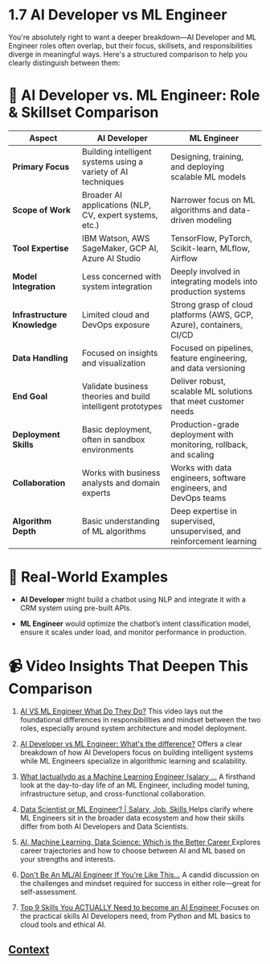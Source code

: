 # 1.7 AI Developer vs ML Engineer 
 
 You're absolutely right to want a deeper breakdown—AI Developer and ML Engineer roles often overlap, but their focus, skillsets, and responsibilities diverge in meaningful ways. Here's a structured comparison to help you clearly distinguish between them:

# 🧠 AI Developer vs. ML Engineer: Role & Skillset Comparison

| **Aspect**              | **AI Developer**                                                    | **ML Engineer**                                                    |
|-------------------------|---------------------------------------------------------------------|-------------------------------------------------------------------|
| **Primary Focus**        | Building intelligent systems using a variety of AI techniques       | Designing, training, and deploying scalable ML models             |
| **Scope of Work**        | Broader AI applications (NLP, CV, expert systems, etc.)            | Narrower focus on ML algorithms and data-driven modeling          |
| **Tool Expertise**       | IBM Watson, AWS SageMaker, GCP AI, Azure AI Studio                 | TensorFlow, PyTorch, Scikit-learn, MLflow, Airflow                |
| **Model Integration**    | Less concerned with system integration                              | Deeply involved in integrating models into production systems     |
| **Infrastructure Knowledge** | Limited cloud and DevOps exposure                              | Strong grasp of cloud platforms (AWS, GCP, Azure), containers, CI/CD |
| **Data Handling**        | Focused on insights and visualization                               | Focused on pipelines, feature engineering, and data versioning    |
| **End Goal**             | Validate business theories and build intelligent prototypes        | Deliver robust, scalable ML solutions that meet customer needs    |
| **Deployment Skills**    | Basic deployment, often in sandbox environments                    | Production-grade deployment with monitoring, rollback, and scaling |
| **Collaboration**        | Works with business analysts and domain experts                    | Works with data engineers, software engineers, and DevOps teams   |
| **Algorithm Depth**      | Basic understanding of ML algorithms                               | Deep expertise in supervised, unsupervised, and reinforcement learning |


# 🎯 Real-World Examples
* **AI Developer** might build a chatbot using NLP and integrate it with a CRM system using pre-built APIs.

* **ML Engineer** would optimize the chatbot’s intent classification model, ensure it scales under load, and monitor performance in production.


# 📹 Video Insights That Deepen This Comparison

1. [AI VS ML Engineer What Do They Do?](https://www.youtube.com/watch?v=Ff8HHBITvfs) 
This video lays out the foundational differences in responsibilities and mindset between the two roles, especially around system architecture and model deployment.

2. [AI Developer vs ML Engineer: What's the difference?](https://www.youtube.com/watch?v=yU87V2-XisA) 
Offers a clear breakdown of how AI Developers focus on building intelligent systems while ML Engineers specialize in algorithmic learning and scalability.

3. [What Iactuallydo as a Machine Learning Engineer (salary ...](https://www.youtube.com/watch?v=PFbXCIMlfc8) 
A firsthand look at the day-to-day life of an ML Engineer, including model tuning, infrastructure setup, and cross-functional collaboration.

4. [Data Scientist or ML Engineer? | Salary, Job, Skills ](https://www.youtube.com/watch?v=2NgwzSMv-gM) 
Helps clarify where ML Engineers sit in the broader data ecosystem and how their skills differ from both AI Developers and Data Scientists.

5. [AI, Machine Learning, Data Science: Which is the Better Career ](https://www.youtube.com/watch?v=dadXZ7rrSfE) 
Explores career trajectories and how to choose between AI and ML based on your strengths and interests.

6. [Don't Be An ML/AI Engineer If You're Like This...](https://www.youtube.com/watch?v=gWzfL4nJB0o)
A candid discussion on the challenges and mindset required for success in either role—great for self-assessment.

7. [Top 9 Skills You ACTUALLY Need to become an AI Engineer ](https://www.youtube.com/watch?v=LrMThTkUeyA) 
Focuses on the practical skills AI Developers need, from Python and ML basics to cloud tools and ethical AI.





















 
 
 ## [Context](./../context.md)









 
